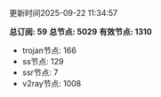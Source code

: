 更新时间2025-09-22 11:34:57

**总订阅: 59**
**总节点: 5029**
**有效节点: 1310**
- trojan节点: 166
- ss节点: 129
- ssr节点: 7
- v2ray节点: 1008
